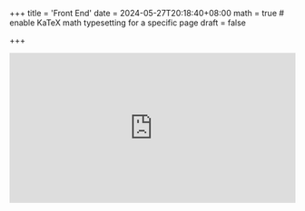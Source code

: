 +++
title = 'Front End'
date = 2024-05-27T20:18:40+08:00
math = true                                 # enable KaTeX math typesetting for a specific page
draft = false

+++



<iframe height='265' scrolling='no' title='Fancy Animated SVG Menu' src='http://codepen.io/jeangontijo/embed/OxVywj/?height=265&theme-id=0&default-tab=css,result&embed-version=2' frameborder='no' allowtransparency='true' allowfullscreen='true' style='width: 100%;'></iframe>
